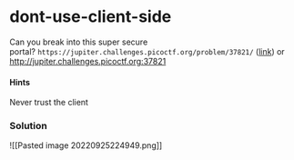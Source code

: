 # dont-use-client-side
Can you break into this super secure portal? `https://jupiter.challenges.picoctf.org/problem/37821/` ([link](https://jupiter.challenges.picoctf.org/problem/37821/)) or http://jupiter.challenges.picoctf.org:37821

#### Hints
Never trust the client

### Solution
![[Pasted image 20220925224949.png]]